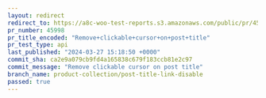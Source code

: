 ```yaml
---
layout: redirect
redirect_to: https://a8c-woo-test-reports.s3.amazonaws.com/public/pr/45998/api/index.html
pr_number: 45998
pr_title_encoded: "Remove+clickable+cursor+on+post+title"
pr_test_type: api
last_published: "2024-03-27 15:18:50 +0000"
commit_sha: ca2e9a079cb9fd4a165838c679f183ccb81e2c97
commit_message: "Remove clickable cursor on post title"
branch_name: product-collection/post-title-link-disable
passed: true
---
```

